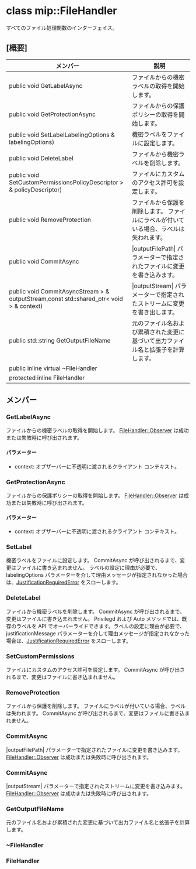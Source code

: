 # <a name="class-mipfilehandler"></a>class mip::FileHandler 
すべてのファイル処理関数のインターフェイス。
## <a name="summary"></a>[概要]
 メンバー                        | 説明                                
--------------------------------|---------------------------------------------
public void GetLabelAsync | ファイルからの機密ラベルの取得を開始します。
public void GetProtectionAsync | ファイルからの保護ポリシーの取得を開始します。
public void SetLabelLabelingOptions & labelingOptions) | 機密ラベルをファイルに設定します。
public void DeleteLabel | ファイルから機密ラベルを削除します。
public void SetCustomPermissionsPolicyDescriptor > & policyDescriptor) | ファイルにカスタムのアクセス許可を設定します。
public void RemoveProtection | ファイルから保護を削除します。 ファイルにラベルが付いている場合、ラベルは失われます。
public void CommitAsync | \|outputFilePath\| パラメーターで指定されたファイルに変更を書き込みます。
public void CommitAsyncStream > & outputStream,const std::shared_ptr< void > & context) | \|outputStream\| パラメーターで指定されたストリームに変更を書き出します。
public std::string GetOutputFileName | 元のファイル名および累積された変更に基づいて出力ファイル名と拡張子を計算します。
public inline virtual  ~FileHandler | 
protected inline  FileHandler | 
## <a name="members"></a>メンバー
### <a name="getlabelasync"></a>GetLabelAsync
ファイルからの機密ラベルの取得を開始します。
[FileHandler::Observer](#classmip_1_1_file_handler_1_1_observer) は成功または失敗時に呼び出されます。
#### <a name="parameters"></a>パラメーター
* context: オブザーバーに不透明に渡されるクライアント コンテキスト。
### <a name="getprotectionasync"></a>GetProtectionAsync
ファイルからの保護ポリシーの取得を開始します。
[FileHandler::Observer](#classmip_1_1_file_handler_1_1_observer) は成功または失敗時に呼び出されます。
#### <a name="parameters"></a>パラメーター
* context: オブザーバーに不透明に渡されるクライアント コンテキスト。
### <a name="setlabel"></a>SetLabel
機密ラベルをファイルに設定します。
CommitAsync が呼び出されるまで、変更はファイルに書き込まれません。
ラベルの設定に理由が必要で、labelingOptions パラメーターを介して理由メッセージが指定されなかった場合は、[JustificationRequiredError](#classmip_1_1_justification_required_error) をスローします。
### <a name="deletelabel"></a>DeleteLabel
ファイルから機密ラベルを削除します。
CommitAsync が呼び出されるまで、変更はファイルに書き込まれません。 Privilegd および Auto メソッドでは、既存のラベルを API でオーバーライドできます。ラベルの設定に理由が必要で、justificationMessage パラメーターを介して理由メッセージが指定されなかった場合は、[JustificationRequiredError](#classmip_1_1_justification_required_error) をスローします。
### <a name="setcustompermissions"></a>SetCustomPermissions
ファイルにカスタムのアクセス許可を設定します。
CommitAsync が呼び出されるまで、変更はファイルに書き込まれません。
### <a name="removeprotection"></a>RemoveProtection
ファイルから保護を削除します。 ファイルにラベルが付いている場合、ラベルは失われます。
CommitAsync が呼び出されるまで、変更はファイルに書き込まれません。
### <a name="commitasync"></a>CommitAsync
|outputFilePath| パラメーターで指定されたファイルに変更を書き込みます。
[FileHandler::Observer](#classmip_1_1_file_handler_1_1_observer) は成功または失敗時に呼び出されます。
### <a name="commitasync"></a>CommitAsync
|outputStream| パラメーターで指定されたストリームに変更を書き込みます。
[FileHandler::Observer](#classmip_1_1_file_handler_1_1_observer) は成功または失敗時に呼び出されます。
### <a name="getoutputfilename"></a>GetOutputFileName
元のファイル名および累積された変更に基づいて出力ファイル名と拡張子を計算します。
### <a name="filehandler"></a>~FileHandler
### <a name="filehandler"></a>FileHandler